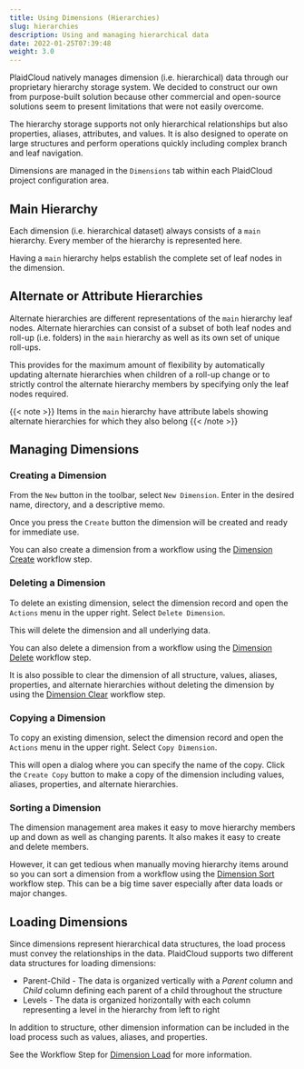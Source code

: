 ```yaml
---
title: Using Dimensions (Hierarchies)
slug: hierarchies
description: Using and managing hierarchical data
date: 2022-01-25T07:39:48
weight: 3.0
---
```



PlaidCloud natively manages dimension (i.e. hierarchical) data through our proprietary hierarchy storage system.  We decided to construct our own from purpose-built solution because other commercial and open-source solutions seem to present limitations that were not easily overcome.

The hierarchy storage supports not only hierarchical relationships but also properties, aliases, attributes, and values.  It is also designed to operate on large
structures and perform operations quickly including complex branch and leaf navigation.

Dimensions are managed in the `Dimensions` tab within each PlaidCloud project configuration area.


## Main Hierarchy

Each dimension (i.e. hierarchical dataset) always consists of a `main` hierarchy.  Every member of the hierarchy is represented here.

Having a `main` hierarchy helps establish the complete set of leaf nodes in the dimension.


## Alternate or Attribute Hierarchies

Alternate hierarchies are different representations of the `main` hierarchy leaf nodes.  Alternate hierarchies can consist of a subset of both
leaf nodes and roll-up (i.e. folders) in the `main` hierarchy as well as its own set of unique roll-ups.

This provides for the maximum amount of flexibility by automatically updating alternate hierarchies when children of a roll-up change or to 
strictly control the alternate hierarchy members by specifying only the leaf nodes required.

{{< note >}}
Items in the `main` hierarchy have attribute labels showing alternate hierarchies for which they also belong
{{< /note >}}

## Managing Dimensions

### Creating a Dimension

From the `New` button in the toolbar, select `New Dimension`. Enter in the desired name, directory, and a descriptive memo.

Once you press the `Create` button the dimension will be created and ready for immediate use.

You can also create a dimension from a workflow using the [Dimension Create](/docs/workflow-steps/dimensions/dimension-create) workflow step.

### Deleting a Dimension

To delete an existing dimension, select the dimension record and open the `Actions` menu in the upper right.  Select `Delete Dimension`.

This will delete the dimension and all underlying data.

You can also delete a dimension from a workflow using the [Dimension Delete](/docs/workflow-steps/dimensions/dimension-delete) workflow step.

It is also possible to clear the dimension of all structure, values, aliases, properties, and alternate hierarchies without deleting the dimension 
by using the [Dimension Clear](/docs/workflow-steps/dimensions/dimension-clear) workflow step.

### Copying a Dimension

To copy an existing dimension, select the dimension record and open the `Actions` menu in the upper right.  Select `Copy Dimension`.

This will open a dialog where you can specify the name of the copy.  Click the `Create Copy` button to make a copy of the dimension 
including values, aliases, properties, and alternate hierarchies.

### Sorting a Dimension

The dimension management area makes it easy to move hierarchy members up and down as well as changing parents.  It also makes it easy to create and delete members.

However, it can get tedious when manually moving hierarchy items around so you can sort a dimension from a workflow using the [Dimension Sort](/docs/workflow-steps/dimensions/dimension-sort) workflow step.  This can be a big time saver especially after data loads or major changes.


## Loading Dimensions

Since dimensions represent hierarchical data structures, the load process must convey the relationships in the data.  PlaidCloud supports two 
different data structures for loading dimensions:
 * Parent-Child - The data is organized vertically with a *Parent* column and *Child* column defining each parent of a child throughout the structure
 * Levels - The data is organized horizontally with each column representing a level in the hierarchy from left to right

 In addition to structure, other dimension information can be included in the load process such as values, aliases, and properties.

 See the Workflow Step for [Dimension Load](/docs/workflow-steps/dimensions/dimension-load) for more information.

